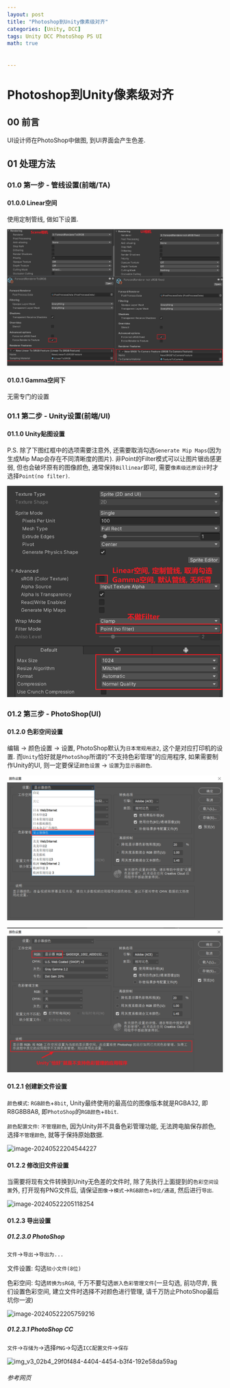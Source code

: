 ```yaml
---
layout: post
title: "Photoshop到Unity像素级对齐"
categories: [Unity, DCC]
tags: Unity DCC PhotoShop PS UI
math: true


---
```


# Photoshop到Unity像素级对齐

## 00 前言

UI设计师在PhotoShop中做图, 到UI界面会产生色差.

## 01 处理方法

### 01.0 第一步 - 管线设置(前端/TA)

#### 01.0.0 Linear空间

使用定制管线, 做如下设置.

![image-20240522201403776](/assets/image/image-20240522201403776.png)

#### 01.0.1 Gamma空间下

无需专门的设置

### 01.1 第二步 - Unity设置(前端/UI)

#### 01.1.0 Unity贴图设置

P.S. 除了下图红框中的选项需要注意外, 还需要取消勾选```Generate Mip Maps```(因为生成Mip Map会存在不同清晰度的图片). 非Point的Filter模式可以让图片锯齿感更弱, 但也会破坏原有的图像颜色, 通常保持```Billinear```即可, 需要```像素级还原设计```时才选择```Point(no filter)```.

![image-20240522202357294](/assets/image/image-20240522202357294.png)

### 01.2 第三步 - PhotoShop(UI)

#### 01.2.0 色彩空间设置

编辑 -> 颜色设置 -> 设置, PhotoShop默认为```日本常规用途2```, 这个是对应打印机的设置. 而```Unity```恰好就是```PhotoShop```所谓的"不支持色彩管理"的应用程序, 如果需要制作Unity的UI, 则一定要保证```颜色设置``` -> ```设置```为```显示器颜色```.

![image-20240522203050827](/assets/image/image-20240522203050827.png)

![image-20240522203213336](/assets/image/image-20240522203213336.png)

#### 01.2.1 创建新文件设置

```颜色模式```: ```RGB颜色```+```8bit```, Unity最终使用的最高位的图像版本就是RGBA32, 即R8G8B8A8, 即```PhotoShop```的```RGB颜色```+```8bit```.

```颜色配置文件```: ```不管理颜色```, 因为Unity并不具备色彩管理功能, 无法跨电脑保存颜色, 选择```不管理颜色```, 就等于保持原始数据.

![image-20240522204544227](/assets/image/image-20240522204544227.png)

#### 01.2.2 修改旧文件设置

当需要将现有文件转换到Unity无色差的文件时, 除了先执行上面提到的```色彩空间设置```外, 打开现有PNG文件后, 请保证```图像```->```模式```->```RGB颜色```+```8位/通道```, 然后进行```导出```.

![image-20240522205118254](/assets/image/image-20240522205118254.png)

#### 01.2.3 导出设置

##### 01.2.3.0 PhotoShop

```文件```->```导出```->```导出为...```

文件设置: 勾选```较小文件(8位)```

色彩空间: 勾选```转换为sRGB```, 千万不要勾选```嵌入色彩管理文件```(一旦勾选, 前功尽弃, 我们设置色彩空间, 建立文件时选择不对颜色进行管理, 请千万防止PhotoShop最后坑你一波)

![image-20240522205759216](/assets/image/image-20240522205759216.png)

##### 01.2.3.1 PhotoShop CC

```文件```->```存储为```->选择```PNG```->勾选```ICC配置文件```->```保存```

![img_v3_02b4_29f0f484-4404-4454-b3f4-192e58da59ag](/assets/image/img_v3_02b4_29f0f484-4404-4454-b3f4-192e58da59ag.jpg)

###### 参考网页
